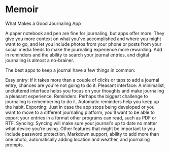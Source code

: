 # Memoir

What Makes a Good Journaling App

A paper notebook and pen are fine for journaling, but apps offer more. They give you more context on what you've accomplished and where you might want to go, and let you include photos from your phone or posts from your social media feeds to make the journaling experience more rewarding. Add in reminders and the ability to search your journal entries, and digital journaling is almost a no-brainer.

The best apps to keep a journal have a few things in common:

Easy entry: If it takes more than a couple of clicks or taps to add a journal entry, chances are you're not going to do it.
Pleasant interface: A minimalist, uncluttered interface helps you focus on your thoughts and make journaling a pleasant experience.
Reminders: Perhaps the biggest challenge to journaling is remembering to do it. Automatic reminders help you keep up the habit.
Exporting: Just in case the app stops being developed or you want to move to a different journaling platform, you'll want to be able to export your entries in a format other programs can read, such as PDF or RTF.
Syncing: Syncing will make sure your journal's up to date no matter what device you're using.
Other features that might be important to you include password protection, Markdown support, ability to add more than one photo, automatically adding location and weather, and journaling prompts.
